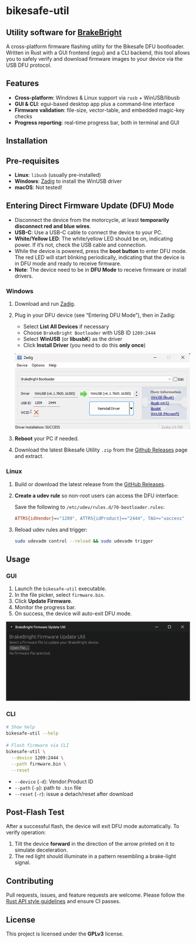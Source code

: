 # bikesafe-util

## Utility software for [BrakeBright](https://shop.bikesafe.me)

A cross-platform firmware flashing utility for the Bikesafe DFU bootloader. Written in Rust with a GUI frontend (egui) and a CLI backend, this tool allows you to safely verify and download firmware images to your device via the USB DFU protocol.

## Features

- **Cross-platform**: Windows & Linux support via `rusb` + WinUSB/libusb
- **GUI & CLI**: egui-based desktop app plus a command-line interface
- **Firmware validation**: file-size, vector-table, and embedded magic-key checks
- **Progress reporting**: real-time progress bar, both in terminal and GUI

## Installation

## Pre-requisites

- **Linux**: `libusb` (usually pre-installed)
- **Windows**: [Zadig](https://zadig.akeo.ie/) to install the WinUSB driver
- **macOS**: Not tested!

## Entering Direct Firmware Update (DFU) Mode

- Disconnect the device from the motorcycle, at least **temporarily disconnect red and blue wires**.
- **USB-C**: Use a USB-C cable to connect the device to your PC.
- **White/Yellow LED**: The white/yellow LED should be on, indicating power. If it’s not, check the USB cable and connection.
- While the device is powered, press the **boot button** to enter DFU mode. The red LED will start blinking periodically, indicating that the device is in DFU mode and ready to receive firmware.
- **Note**: The device need to be in **DFU Mode** to receive firmware or install drivers.

### Windows

1. Download and run [Zadig](https://zadig.akeo.ie/).
2. Plug in your DFU device (see “Entering DFU Mode”), then in Zadig:

   - Select **List All Devices** if necessary
   - Choose `BrakeBright Bootloader` with USB ID `1209:2444`
   - Select **WinUSB** (or **libusbK**) as the driver
   - Click **Install Driver** (you need to do this **only once**)

   ![Screenshot](screenshots/zadig.png)

3. **Reboot** your PC if needed.

4. Download the latest Bikesafe Utility `.zip` from the [Github Releases](https://github.com/mygnu/bikesafe-util/releases) page and extract.

### Linux

1. Build or download the latest release from the [GitHub Releases](https://github.com/mygnu/bikesafe-util/releases).
2. **Create a udev rule** so non-root users can access the DFU interface:

   Save the following to `/etc/udev/rules.d/70-bootloader.rules`:

   ```ini
   ATTRS{idVendor}=="1209", ATTRS{idProduct}=="2444", TAG+="uaccess"
   ```

3. Reload udev rules and trigger:

   ```bash
   sudo udevadm control --reload && sudo udevadm trigger
   ```

## Usage

### GUI

1. Launch the `bikesafe-util` executable.
2. In the file picker, select `firmware.bin`.
3. Click **Update Firmware**.
4. Monitor the progress bar.
5. On success, the device will auto-exit DFU mode.

![Screenshot](screenshots/brakebrightutil.png)

### CLI

```bash
# Show help
bikesafe-util --help

# Flash firmware via CLI
bikesafe-util \
  --device 1209:2444 \
  --path firmware.bin \
  --reset
```

- `--device` (`-d`): Vendor\:Product ID
- `--path` (`-p`): path to `.bin` file
- `--reset` (`-r`): issue a detach/reset after download

## Post-Flash Test

After a successful flash, the device will exit DFU mode automatically. To verify operation:

1. Tilt the device **forward** in the direction of the arrow printed on it to simulate deceleration.
2. The red light should illuminate in a pattern resembling a brake-light signal.

## Contributing

Pull requests, issues, and feature requests are welcome. Please follow the [Rust API style guidelines](https://github.com/rust-lang/api-guidelines) and ensure CI passes.

## License

This project is licensed under the **GPLv3** license.
